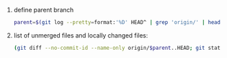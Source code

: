 1. define parent branch 
    ```bash
    parent=$(git log --pretty=format:'%D' HEAD^ | grep 'origin/' | head -n1 | sed 's@origin/@@' | sed 's@,.*@@')
    ```
2. list of unmerged files and locally changed files:
    ```bash
    (git diff --no-commit-id --name-only origin/$parent..HEAD; git status --porcelain | sed s/^...//) | sort | uniq
    ```
